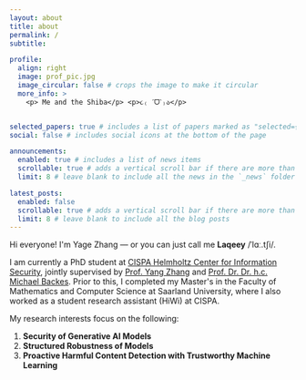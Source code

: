 ```yaml
---
layout: about
title: about
permalink: /
subtitle: 

profile:
  align: right
  image: prof_pic.jpg
  image_circular: false # crops the image to make it circular
  more_info: >
    <p> Me and the Shiba</p> <p>૮₍ ˊᗜˋ₎ა</p>


selected_papers: true # includes a list of papers marked as "selected={true}"
social: false # includes social icons at the bottom of the page

announcements:
  enabled: true # includes a list of news items
  scrollable: true # adds a vertical scroll bar if there are more than 3 news items
  limit: 8 # leave blank to include all the news in the `_news` folder

latest_posts:
  enabled: false
  scrollable: true # adds a vertical scroll bar if there are more than 3 new posts items
  limit: 8 # leave blank to include all the blog posts
---
```


Hi everyone! I'm Yage Zhang — or you can just call me **Laqeey** /ˈlɑː.tʃi/.

I am currently a PhD student at [CISPA Helmholtz Center for Information Security](https://cispa.de/en), jointly supervised by [Prof. Yang Zhang](https://yangzhangalmo.github.io/) and [Prof. Dr. Dr. h.c. Michael Backes](https://cispa.de/de/research/groups/backes). Prior to this, I completed my Master's in the Faculty of Mathematics and Computer Science at Saarland University, where I also worked as a student research assistant (HiWi) at CISPA.

My research interests focus on the following:
1. **Security of Generative AI Models**  
2. **Structured Robustness of Models**  
3. **Proactive Harmful Content Detection with Trustworthy Machine Learning**



